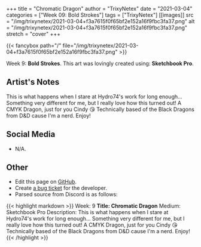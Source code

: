 +++
title =       "Chromatic Dragon"
author =      "TrixyNetex"
date =        "2021-03-04"
categories =  ["Week 09: Bold Strokes"]
tags =        ["TrixyNetex"]
[[images]]
                      src = "/img/trixynetex/2021-03-04+f3a7615f0f65bf2e152a16f9fbc3fa37.png"
                      alt = "/img/trixynetex/2021-03-04+f3a7615f0f65bf2e152a16f9fbc3fa37.png"
                      stretch = "cover"
+++


{{< fancybox path="/" file="/img/trixynetex/2021-03-04+f3a7615f0f65bf2e152a16f9fbc3fa37.png" >}}


Week 9: **Bold Strokes**. This art was lovingly created using: **Sketchbook Pro**.

## Artist's Notes

This is what happens when I stare at Hydro74's work for long enough... 
Something very different for me, but I really love how this turned out!
A CMYK Dragon, just for you Cindy 😘
Technically based of the Black Dragons from D&D cause I'm a nerd. Enjoy!

## Social Media

- N/A.

## Other

- Edit this page on [GitHub](https://github.com/teaminkling/web-refresh/edit/main/blog/content/blog/trixynetex-week-9-d8ff.md).
- Create [a bug ticket](https://github.com/teaminkling/web-refresh/issues/new?assignees=&labels=bug&template=problem-report.md&title=) for the developer.
- Parsed source from Discord is as follows:

{{< highlight markdown >}}
Week: 9
**Title:  Chromatic Dragon**
Medium: Sketchbook Pro
Description: This is what happens when I stare at Hydro74's work for long enough... 
Something very different for me, but I really love how this turned out!
A CMYK Dragon, just for you Cindy 😘
Technically based of the Black Dragons from D&D cause I'm a nerd. Enjoy!
{{< /highlight >}}